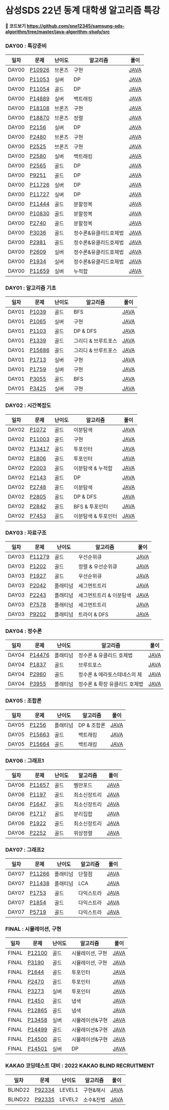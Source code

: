 # 삼성SDS 22년 동계 대학생 알고리즘 특강
#### :link: 코드보기  https://github.com/sne12345/samsung-sds-algorithm/tree/master/java-algorithm-study/src

### DAY00 : 특강준비 
|일차|문제|난이도|알고리즘|풀이|
|---|---|---|---|---|
|DAY00|[P10926](https://www.acmicpc.net/problem/10926)|브론즈|구현|[JAVA](https://github.com/sne12345/samsung-sds-algorithm/blob/master/java-algorithm-study/src/DAY00/P10926/Main.java)|
|DAY00|[P11053](https://www.acmicpc.net/problem/11053)|실버|DP|[JAVA](https://github.com/sne12345/samsung-sds-algorithm/blob/master/java-algorithm-study/src/DAY00/P11053/Main.java)|
|DAY00|[P11054](https://www.acmicpc.net/problem/11054)|골드|DP|[JAVA](https://github.com/sne12345/samsung-sds-algorithm/blob/master/java-algorithm-study/src/DAY00/P11054/Main.java)|
|DAY00|[P14889](https://www.acmicpc.net/problem/14889)|실버|백트래킹|[JAVA](https://github.com/sne12345/samsung-sds-algorithm/blob/master/java-algorithm-study/src/DAY00/P14889/StartAndLink_14889_me.java)|
|DAY00|[P18108](https://www.acmicpc.net/problem/18108)|브론즈|구현|[JAVA](https://github.com/sne12345/samsung-sds-algorithm/blob/master/java-algorithm-study/src/DAY00/P18108/Main.java)|
|DAY00|[P18870](https://www.acmicpc.net/problem/18870)|브론즈|정렬|[JAVA](https://github.com/sne12345/samsung-sds-algorithm/blob/master/java-algorithm-study/src/DAY00/P18870/CoordinateCompression_18870_me.java)|
|DAY00|[P2156](https://www.acmicpc.net/problem/2156)|실버|DP|[JAVA](https://github.com/sne12345/samsung-sds-algorithm/blob/master/java-algorithm-study/src/DAY00/P2156/Main.java)|
|DAY00|[P2480](https://www.acmicpc.net/problem/2480)|브론즈|구현|[JAVA](https://github.com/sne12345/samsung-sds-algorithm/blob/master/java-algorithm-study/src/DAY00/P2480/Main.java)|
|DAY00|[P2525](https://www.acmicpc.net/problem/2525)|브론즈|구현|[JAVA](https://github.com/sne12345/samsung-sds-algorithm/blob/master/java-algorithm-study/src/DAY00/P2525/Main.java)|
|DAY00|[P2580](https://www.acmicpc.net/problem/2580)|실버|백트래킹|[JAVA](https://github.com/sne12345/samsung-sds-algorithm/blob/master/java-algorithm-study/src/DAY00/P2580/Sudoku_2580_me.java)|
|DAY00|[P2565](https://www.acmicpc.net/problem/2565)|골드|DP|[JAVA](https://github.com/sne12345/samsung-sds-algorithm/blob/master/java-algorithm-study/src/DAY00/P2565/Main.java)|
|DAY00|[P9251](https://www.acmicpc.net/problem/9251)|골드|DP|[JAVA](https://github.com/sne12345/samsung-sds-algorithm/blob/master/java-algorithm-study/src/DAY00/P9251/Main.java)|
|DAY00|[P11726](https://www.acmicpc.net/problem/11726)|실버|DP|[JAVA](https://github.com/sne12345/samsung-sds-algorithm/blob/master/java-algorithm-study/src/DAY00/P11726/Main.java)|
|DAY00|[P11727](https://www.acmicpc.net/problem/11727)|실버|DP|[JAVA](https://github.com/sne12345/samsung-sds-algorithm/blob/master/java-algorithm-study/src/DAY00/P11727/Main.java)|
|DAY00|[P11444](https://www.acmicpc.net/problem/11444)|골드|분할정복|[JAVA](https://github.com/sne12345/samsung-sds-algorithm/blob/master/java-algorithm-study/src/DAY00/P11444/Main.java)|
|DAY00|[P10830](https://www.acmicpc.net/problem/10830)|골드|분할정복|[JAVA](https://github.com/sne12345/samsung-sds-algorithm/blob/master/java-algorithm-study/src/DAY00/P10830/Main.java)|
|DAY00|[P2740](https://www.acmicpc.net/problem/2740)|골드|분할정복|[JAVA](https://github.com/sne12345/samsung-sds-algorithm/blob/master/java-algorithm-study/src/DAY00/P2740/Main.java)|
|DAY00|[P3036](https://www.acmicpc.net/problem/3036)|골드|정수론&유클리드호제법|[JAVA](https://github.com/sne12345/samsung-sds-algorithm/blob/master/java-algorithm-study/src/DAY00/P3036/Main.java)|
|DAY00|[P2981](https://www.acmicpc.net/problem/2981)|골드|정수론&유클리드호제법|[JAVA](https://github.com/sne12345/samsung-sds-algorithm/blob/master/java-algorithm-study/src/DAY00/P2981/Main.java)|
|DAY00|[P2609](https://www.acmicpc.net/problem/2609)|실버|정수론&유클리드호제법|[JAVA](https://github.com/sne12345/samsung-sds-algorithm/blob/master/java-algorithm-study/src/DAY00/P2609/Main.java)|
|DAY00|[P1934](https://www.acmicpc.net/problem/1934)|실버|정수론&유클리드호제법|[JAVA](https://github.com/sne12345/samsung-sds-algorithm/blob/master/java-algorithm-study/src/DAY00/P1934/Main.java)|
|DAY00|[P11659](https://www.acmicpc.net/problem/11659)|실버|누적합|[JAVA](https://github.com/sne12345/samsung-sds-algorithm/blob/master/java-algorithm-study/src/DAY00/P11659/Main.java)|





### DAY01 : 알고리즘 기초
|일차|문제|난이도|알고리즘|풀이|
|---|---|---|---|---|
|DAY01|[P1039](https://www.acmicpc.net/problem/1039)|골드|BFS|[JAVA](https://github.com/sne12345/samsung-sds-algorithm/blob/master/java-algorithm-study/src/DAY01/P1039/Main.java)|
|DAY01|[P1065](https://www.acmicpc.net/problem/1065)|실버|구현|[JAVA](https://github.com/sne12345/samsung-sds-algorithm/blob/master/java-algorithm-study/src/DAY01/P1065/Main.java)|
|DAY01|[P1103](https://www.acmicpc.net/problem/1103)|골드|DP & DFS|[JAVA](https://github.com/sne12345/samsung-sds-algorithm/blob/master/java-algorithm-study/src/DAY01/P1103/Main.java)|
|DAY01|[P1339](https://www.acmicpc.net/problem/1339)|골드|그리디 & 브루트포스|[JAVA](https://github.com/sne12345/samsung-sds-algorithm/blob/master/java-algorithm-study/src/DAY01/P1339/Main.java)|
|DAY01|[P15686](https://www.acmicpc.net/problem/15686)|골드|그리디 & 브루트포스|[JAVA](https://github.com/sne12345/samsung-sds-algorithm/blob/master/java-algorithm-study/src/DAY01/P15686/Main.java)|
|DAY01|[P1713](https://www.acmicpc.net/problem/1713)|실버|구현|[JAVA](https://github.com/sne12345/samsung-sds-algorithm/blob/master/java-algorithm-study/src/DAY01/P1713/Main.java)|
|DAY01|[P1759](https://www.acmicpc.net/problem/1759)|실버|구현|[JAVA](https://github.com/sne12345/samsung-sds-algorithm/blob/master/java-algorithm-study/src/DAY01/P1759/Main.java)|
|DAY01|[P3055](https://www.acmicpc.net/problem/3055)|골드|BFS|[JAVA](https://github.com/sne12345/samsung-sds-algorithm/blob/master/java-algorithm-study/src/DAY01/P3055/Main.java)|
|DAY01|[P3425](https://www.acmicpc.net/problem/3425)|실버|구현|[JAVA](https://github.com/sne12345/samsung-sds-algorithm/blob/master/java-algorithm-study/src/DAY01/P3425/Main.java)|


### DAY02 : 시간복잡도
|일차|문제|난이도|알고리즘|풀이|
|---|---|---|---|---|
|DAY02|[P1072](https://www.acmicpc.net/problem/1072)|골드|이분탐색|[JAVA](https://github.com/sne12345/samsung-sds-algorithm/blob/master/java-algorithm-study/src/DAY02/P1072/Main.java)|
|DAY02|[P11003](https://www.acmicpc.net/problem/11003)|골드|구현|[JAVA](https://github.com/sne12345/samsung-sds-algorithm/blob/master/java-algorithm-study/src/DAY02/P11003/Main.java)|
|DAY02|[P13417](https://www.acmicpc.net/problem/13417)|골드|투포인터|[JAVA](https://github.com/sne12345/samsung-sds-algorithm/blob/master/java-algorithm-study/src/DAY02/P13417/Main.java)|
|DAY02|[P1806](https://www.acmicpc.net/problem/1806)|골드|투포인터|[JAVA](https://github.com/sne12345/samsung-sds-algorithm/blob/master/java-algorithm-study/src/DAY02/P1806/Main.java)|
|DAY02|[P2003](https://www.acmicpc.net/problem/2003)|골드|이분탐색 & 누적합|[JAVA](https://github.com/sne12345/samsung-sds-algorithm/blob/master/java-algorithm-study/src/DAY02/P2003/Main.java)|
|DAY02|[P2143](https://www.acmicpc.net/problem/2143)|골드|DP|[JAVA](https://github.com/sne12345/samsung-sds-algorithm/blob/master/java-algorithm-study/src/DAY02/P2143/Main.java)|
|DAY02|[P2748](https://www.acmicpc.net/problem/2748)|골드|이분탐색|[JAVA](https://github.com/sne12345/samsung-sds-algorithm/blob/master/java-algorithm-study/src/DAY02/P2748/Main.java)|
|DAY02|[P2805](https://www.acmicpc.net/problem/2805)|골드|DP & DFS|[JAVA](https://github.com/sne12345/samsung-sds-algorithm/blob/master/java-algorithm-study/src/DAY02/P2805/Main.java)|
|DAY02|[P2842](https://www.acmicpc.net/problem/2842)|골드|BFS & 투포인터|[JAVA](https://github.com/sne12345/samsung-sds-algorithm/blob/master/java-algorithm-study/src/DAY02/P2842/Main.java)|
|DAY02|[P7453](https://www.acmicpc.net/problem/7453)|골드|이분탐색 & 투포인터|[JAVA](https://github.com/sne12345/samsung-sds-algorithm/blob/master/java-algorithm-study/src/DAY02/P7453/Main.java)|


### DAY03 : 자료구조
|일차|문제|난이도|알고리즘|풀이|
|---|---|---|---|---|
|DAY03|[P11279](https://www.acmicpc.net/problem/11279)|골드|우선순위큐|[JAVA](https://github.com/sne12345/samsung-sds-algorithm/blob/master/java-algorithm-study/src/DAY03/P11279/Main.java)|
|DAY03|[P1202](https://www.acmicpc.net/problem/1202)|골드|정렬 & 우선순위큐|[JAVA](https://github.com/sne12345/samsung-sds-algorithm/blob/master/java-algorithm-study/src/DAY03/P1202/Main.java)|
|DAY03|[P1927](https://www.acmicpc.net/problem/1927)|골드|우선순위큐|[JAVA](https://github.com/sne12345/samsung-sds-algorithm/blob/master/java-algorithm-study/src/DAY03/P1927/Main.java)|
|DAY03|[P2042](https://www.acmicpc.net/problem/2042)|플래티넘|세그먼트트리|[JAVA](https://github.com/sne12345/samsung-sds-algorithm/blob/master/java-algorithm-study/src/DAY03/P2042/Main.java)|
|DAY03|[P2243](https://www.acmicpc.net/problem/2243)|플래티넘|세그먼트트리 & 이분탐색|[JAVA](https://github.com/sne12345/samsung-sds-algorithm/blob/master/java-algorithm-study/src/DAY03/P2243/Main.java)|
|DAY03|[P7578](https://www.acmicpc.net/problem/7578)|플래티넘|세그먼트트리|[JAVA](https://github.com/sne12345/samsung-sds-algorithm/blob/master/java-algorithm-study/src/DAY03/P7578/Main.java)|
|DAY03|[P9202](https://www.acmicpc.net/problem/9202)|플래티넘|트라이 & DFS|[JAVA](https://github.com/sne12345/samsung-sds-algorithm/blob/master/java-algorithm-study/src/DAY03/P9202/Main.java)|



### DAY04 : 정수론
|일차|문제|난이도|알고리즘|풀이|
|---|---|---|---|---|
|DAY04|[P14476](https://www.acmicpc.net/problem/14476)|플래티넘|정수론 & 유클리드 호제법|[JAVA](https://github.com/sne12345/samsung-sds-algorithm/blob/master/java-algorithm-study/src/DAY04/P14476/Main.java)|
|DAY04|[P1837](https://www.acmicpc.net/problem/1837)|골드|브루트포스|[JAVA](https://github.com/sne12345/samsung-sds-algorithm/blob/master/java-algorithm-study/src/DAY04/P1837/Main.java)|
|DAY04|[P2960](https://www.acmicpc.net/problem/2960)|골드|정수론 & 에라토스테네스의 체|[JAVA](https://github.com/sne12345/samsung-sds-algorithm/blob/master/java-algorithm-study/src/DAY04/P2960/Main.java)|
|DAY04|[P3955](https://www.acmicpc.net/problem/3955)|플래티넘|정수론 & 확장 유클리드 호제법|[JAVA](https://github.com/sne12345/samsung-sds-algorithm/blob/master/java-algorithm-study/src/DAY04/P3955/Main.java)|



### DAY05 : 조합론
|일차|문제|난이도|알고리즘|풀이|
|---|---|---|---|---|
|DAY05|[P1256](https://www.acmicpc.net/problem/1256)|플래티넘|DP & 조합론|[JAVA](https://github.com/sne12345/samsung-sds-algorithm/blob/master/java-algorithm-study/src/DAY05/P1256/Main.java)|
|DAY05|[P15663](https://www.acmicpc.net/problem/15663)|골드|백트래킹|[JAVA](https://github.com/sne12345/samsung-sds-algorithm/blob/master/java-algorithm-study/src/DAY05/P15663/Main.java)|
|DAY05|[P15664](https://www.acmicpc.net/problem/15664)|골드|백트래킹|[JAVA](https://github.com/sne12345/samsung-sds-algorithm/blob/master/java-algorithm-study/src/DAY05/P15664/Main.java)|


### DAY06 : 그래프1
|일차|문제|난이도|알고리즘|풀이|
|---|---|---|---|---|
|DAY06|[P11657](https://www.acmicpc.net/problem/11657)|골드|벨만포드|[JAVA](https://github.com/sne12345/samsung-sds-algorithm/blob/master/java-algorithm-study/src/DAY06/P11657/Main.java)|
|DAY06|[P1197](https://www.acmicpc.net/problem/1197)|골드|최소신장트리|[JAVA](https://github.com/sne12345/samsung-sds-algorithm/blob/master/java-algorithm-study/src/DAY06/P1197/Main.java)|
|DAY06|[P1647](https://www.acmicpc.net/problem/1647)|골드|최소신장트리|[JAVA](https://github.com/sne12345/samsung-sds-algorithm/blob/master/java-algorithm-study/src/DAY06/P1647/Main.java)|
|DAY06|[P1717](https://www.acmicpc.net/problem/1717)|골드|분리집합|[JAVA](https://github.com/sne12345/samsung-sds-algorithm/blob/master/java-algorithm-study/src/DAY06/P1717/Main.java)|
|DAY06|[P1922](https://www.acmicpc.net/problem/1922)|골드|최소신장트리|[JAVA](https://github.com/sne12345/samsung-sds-algorithm/blob/master/java-algorithm-study/src/DAY06/P1922/Main.java)|
|DAY06|[P2252](https://www.acmicpc.net/problem/2252)|골드|위상정렬|[JAVA](https://github.com/sne12345/samsung-sds-algorithm/blob/master/java-algorithm-study/src/DAY06/P2252/Main.java)|



### DAY07 : 그래프2
|일차|문제|난이도|알고리즘|풀이|
|---|---|---|---|---|
|DAY07|[P11266](https://www.acmicpc.net/problem/11266)|플래티넘|단절점|[JAVA](https://github.com/sne12345/samsung-sds-algorithm/blob/master/java-algorithm-study/src/DAY07/P11266/Main.java)|
|DAY07|[P11438](https://www.acmicpc.net/problem/11438)|플래티넘|LCA|[JAVA](https://github.com/sne12345/samsung-sds-algorithm/blob/master/java-algorithm-study/src/DAY07/P11438/Main.java)|
|DAY07|[P1753](https://www.acmicpc.net/problem/1753)|골드|다익스트라|[JAVA](https://github.com/sne12345/samsung-sds-algorithm/blob/master/java-algorithm-study/src/DAY07/P1753/Main.java)|
|DAY07|[P1854](https://www.acmicpc.net/problem/1854)|골드|다익스트라|[JAVA](https://github.com/sne12345/samsung-sds-algorithm/blob/master/java-algorithm-study/src/DAY07/P1854/Main.java)|
|DAY07|[P5719](https://www.acmicpc.net/problem/5719)|골드|다익스트라|[JAVA](https://github.com/sne12345/samsung-sds-algorithm/blob/master/java-algorithm-study/src/DAY07/P5719/Main.java)|



### FINAL : 시뮬레이션, 구현
|일차|문제|난이도|알고리즘|풀이|
|---|---|---|---|---|
|FINAL|[P12100](https://www.acmicpc.net/problem/12100)|골드|시뮬레이션, 구현|[JAVA](https://github.com/sne12345/samsung-sds-algorithm/blob/master/java-algorithm-study/src/FINAL/P12100/Main.java)|
|FINAL|[P3190](https://www.acmicpc.net/problem/3190)|골드|시뮬레이션, 구현|[JAVA](https://github.com/sne12345/samsung-sds-algorithm/blob/master/java-algorithm-study/src/FINAL/P3190/Main.java)|
|FINAL|[P1644](https://www.acmicpc.net/problem/1644)|골드|투포인터|[JAVA](https://github.com/sne12345/samsung-sds-algorithm/blob/master/java-algorithm-study/src/FINAL/P1644/Main.java)|
|FINAL|[P2470](https://www.acmicpc.net/problem/2470)|골드|투포인터|[JAVA](https://github.com/sne12345/samsung-sds-algorithm/blob/master/java-algorithm-study/src/FINAL/P2470/Main.java)|
|FINAL|[P3273](https://www.acmicpc.net/problem/3273)|실버|투포인터|[JAVA](https://github.com/sne12345/samsung-sds-algorithm/blob/master/java-algorithm-study/src/FINAL/P3273/Main.java)|
|FINAL|[P1450](https://www.acmicpc.net/problem/1450)|골드|냅색|[JAVA](https://github.com/sne12345/samsung-sds-algorithm/blob/master/java-algorithm-study/src/FINAL/P1450/Main.java)|
|FINAL|[P12865](https://www.acmicpc.net/problem/12865)|골드|냅색|[JAVA](https://github.com/sne12345/samsung-sds-algorithm/blob/master/java-algorithm-study/src/FINAL/P12865/Main.java)|
|FINAL|[P13458](https://www.acmicpc.net/problem/13458)|실버|시뮬레이션&구현|[JAVA](https://github.com/sne12345/samsung-sds-algorithm/blob/master/java-algorithm-study/src/FINAL/P13458/Main.java)|
|FINAL|[P14499](https://www.acmicpc.net/problem/14499)|골드|시뮬레이션&구현|[JAVA](https://github.com/sne12345/samsung-sds-algorithm/blob/master/java-algorithm-study/src/FINAL/P14499/Main.java)|
|FINAL|[P14500](https://www.acmicpc.net/problem/14500)|골드|시뮬레이션&구현|[JAVA](https://github.com/sne12345/samsung-sds-algorithm/blob/master/java-algorithm-study/src/FINAL/P14500/Main.java)|
|FINAL|[P14501](https://www.acmicpc.net/problem/14501)|실버|DP|[JAVA](https://github.com/sne12345/samsung-sds-algorithm/blob/master/java-algorithm-study/src/FINAL/P14501/Main.java)|



### KAKAO 코딩테스트 대비 : 2022 KAKAO BLIND RECRUITMENT
|일차|문제|난이도|알고리즘|풀이|
|---|---|---|---|---|
|BLIND22|[P92334](https://programmers.co.kr/learn/courses/30/lessons/92334)|LEVEL1|구현&해시|[JAVA](https://github.com/sne12345/samsung-sds-algorithm/blob/master/java-algorithm-study/src/KAKAO/BLIND22/P92334/Main.java)|
|BLIND22|[P92335](https://programmers.co.kr/learn/courses/30/lessons/92335)|LEVEL2|소수&진법|[JAVA](https://github.com/sne12345/samsung-sds-algorithm/blob/master/java-algorithm-study/src/KAKAO/BLIND22/P92335/Main.java)|




